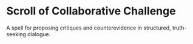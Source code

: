 # Scroll of Collaborative Challenge

A spell for proposing critiques and counterevidence in structured, truth-seeking dialogue.

